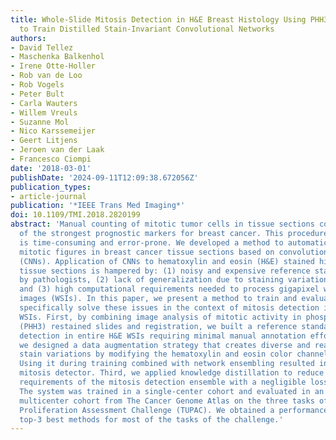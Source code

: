 ```yaml
---
title: Whole-Slide Mitosis Detection in H&E Breast Histology Using PHH3 as a Reference
  to Train Distilled Stain-Invariant Convolutional Networks
authors:
- David Tellez
- Maschenka Balkenhol
- Irene Otte-Holler
- Rob van de Loo
- Rob Vogels
- Peter Bult
- Carla Wauters
- Willem Vreuls
- Suzanne Mol
- Nico Karssemeijer
- Geert Litjens
- Jeroen van der Laak
- Francesco Ciompi
date: '2018-03-01'
publishDate: '2024-09-11T12:09:38.672056Z'
publication_types:
- article-journal
publication: '*IEEE Trans Med Imaging*'
doi: 10.1109/TMI.2018.2820199
abstract: 'Manual counting of mitotic tumor cells in tissue sections constitutes one
  of the strongest prognostic markers for breast cancer. This procedure, however,
  is time-consuming and error-prone. We developed a method to automatically detect
  mitotic figures in breast cancer tissue sections based on convolutional neural networks
  (CNNs). Application of CNNs to hematoxylin and eosin (H&E) stained histological
  tissue sections is hampered by: (1) noisy and expensive reference standards established
  by pathologists, (2) lack of generalization due to staining variation across laboratories,
  and (3) high computational requirements needed to process gigapixel whole-slide
  images (WSIs). In this paper, we present a method to train and evaluate CNNs to
  specifically solve these issues in the context of mitosis detection in breast cancer
  WSIs. First, by combining image analysis of mitotic activity in phosphohistone-H3
  (PHH3) restained slides and registration, we built a reference standard for mitosis
  detection in entire H&E WSIs requiring minimal manual annotation effort. Second,
  we designed a data augmentation strategy that creates diverse and realistic H&E
  stain variations by modifying the hematoxylin and eosin color channels directly.
  Using it during training combined with network ensembling resulted in a stain invariant
  mitosis detector. Third, we applied knowledge distillation to reduce the computational
  requirements of the mitosis detection ensemble with a negligible loss of performance.
  The system was trained in a single-center cohort and evaluated in an independent
  multicenter cohort from The Cancer Genome Atlas on the three tasks of the Tumor
  Proliferation Assessment Challenge (TUPAC). We obtained a performance within the
  top-3 best methods for most of the tasks of the challenge.'
---
```

